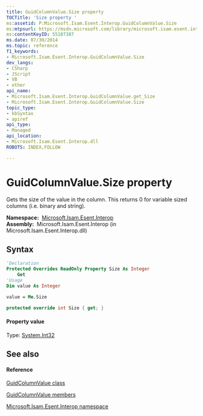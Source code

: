 ```yaml
---
title: GuidColumnValue.Size property 
TOCTitle: 'Size property '
ms:assetid: P:Microsoft.Isam.Esent.Interop.GuidColumnValue.Size
ms:mtpsurl: https://msdn.microsoft.com/library/microsoft.isam.esent.interop.guidcolumnvalue.size(v=EXCHG.10)
ms:contentKeyID: 55107387
ms.date: 07/30/2014
ms.topic: reference
f1_keywords:
- Microsoft.Isam.Esent.Interop.GuidColumnValue.Size
dev_langs:
- CSharp
- JScript
- VB
- other
api_name: 
- Microsoft.Isam.Esent.Interop.GuidColumnValue.get_Size
- Microsoft.Isam.Esent.Interop.GuidColumnValue.Size
topic_type: 
- kbSyntax
- apiref
api_type: 
- Managed
api_location: 
- Microsoft.Isam.Esent.Interop.dll
ROBOTS: INDEX,FOLLOW

---
```


# GuidColumnValue.Size property

Gets the size of the value in the column. This returns 0 for variable sized columns (i.e. binary and string).

**Namespace:**  [Microsoft.Isam.Esent.Interop](hh596136\(v=exchg.10\).md)  
**Assembly:**  Microsoft.Isam.Esent.Interop (in Microsoft.Isam.Esent.Interop.dll)

## Syntax

``` vb
'Declaration
Protected Overrides ReadOnly Property Size As Integer
    Get
'Usage
Dim value As Integer

value = Me.Size
```

``` csharp
protected override int Size { get; }
```

#### Property value

Type: [System.Int32](/dotnet/api/system.int32)  

## See also

#### Reference

[GuidColumnValue class](dn350902\(v=exchg.10\).md)

[GuidColumnValue members](dn350892\(v=exchg.10\).md)

[Microsoft.Isam.Esent.Interop namespace](hh596136\(v=exchg.10\).md)